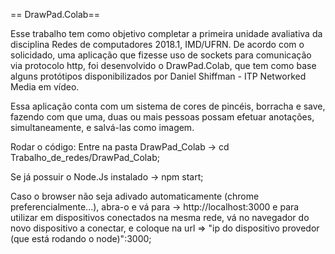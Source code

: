 == DrawPad.Colab==

Esse trabalho tem como objetivo completar a primeira unidade avaliativa da disciplina Redes de computadores 2018.1, IMD/UFRN.
De acordo com o solicidado, uma aplicação que fizesse uso de sockets para comunicação via protocolo http, foi desenvolvido o
DrawPad.Colab, que tem como base alguns protótipos disponibilizados por Daniel Shiffman - ITP Networked Media em  vídeo.

Essa aplicação conta com um sistema de cores de pincéis, borracha e save, fazendo com que uma, duas ou mais pessoas possam efetuar
anotações, simultaneamente, e salvá-las como imagem.

Rodar o código:
Entre na pasta DrawPad_Colab -> cd Trabalho_de_redes/DrawPad_Colab;

Se já possuir o Node.Js instalado -> npm start;

Caso o browser não seja adivado automaticamente (chrome preferencialmente...), abra-o e vá para -> http://localhost:3000 
e para utilizar em dispositivos conectados na mesma rede, vá no navegador do novo dispositivo a conectar, e coloque na url => "ip do dispositivo provedor (que está rodando o node)":3000;

